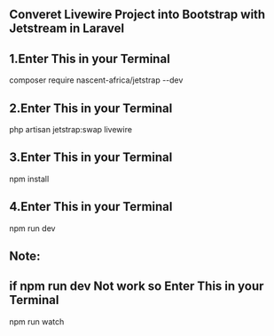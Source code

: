 ## Converet Livewire Project into Bootstrap with Jetstream in Laravel



## 1.Enter This in your Terminal
composer require nascent-africa/jetstrap --dev

## 2.Enter This in your Terminal
php artisan jetstrap:swap livewire

## 3.Enter This in your Terminal
npm install

## 4.Enter This in your Terminal
npm run dev

## Note:
## if npm run dev Not work so Enter This in your Terminal
npm run watch
